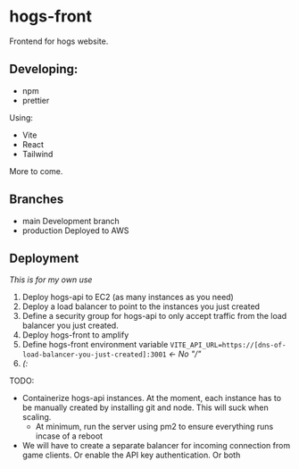 # hogs-front

Frontend for hogs website.

## Developing:

-   npm
-   prettier

Using:

-   Vite
-   React
-   Tailwind

More to come.

## Branches

-   main
    Development branch
-   production
    Deployed to AWS


## Deployment

*This is for my own use*

1. Deploy hogs-api to EC2 (as many instances as you need)
3. Deploy a load balancer to point to the instances you just created
4. Define a security group for hogs-api to only accept traffic from the load balancer you just created.
6. Deploy hogs-front to amplify
7. Define hogs-front environment variable `VITE_API_URL=https://[dns-of-load-balancer-you-just-created]:3001` *<- No "/"*
8. *(:*

TODO:
- Containerize hogs-api instances. At the moment, each instance has to be manually created by installing git and node. This will suck when scaling.
    - At minimum, run the server using pm2 to ensure everything runs incase of a reboot
- We will have to create a separate balancer for incoming connection from game clients. Or enable the API key authentication. Or both
